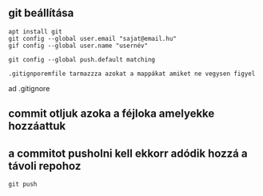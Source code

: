 

## git beállítása
```
apt install git
git config --global user.email "sajat@email.hu"
gif config --global user.name "usernév"
```
```
git config --global push.default matching
```
```
.gitignporemfile tarmazzza azokat a mappákat amiket ne vegysen figyel
```
ad .gitignore
## commit otljuk azoka a féjloka amelyekke hozzáattuk


## a commitot pusholni kell ekkorr adódik hozzá a távoli repohoz
```
git push
```
